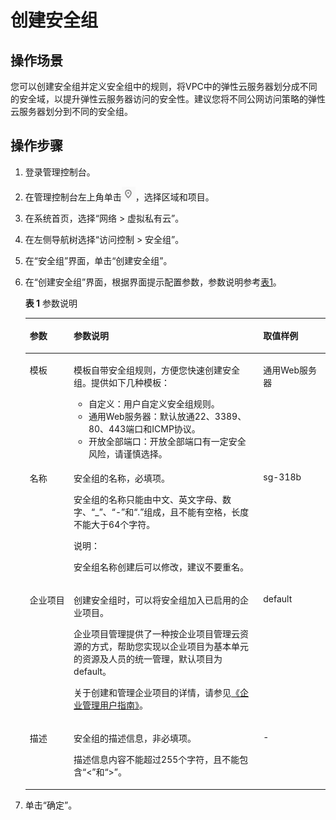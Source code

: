 # 创建安全组<a name="zh-cn_topic_0013748715"></a>

## 操作场景<a name="sffef656c3c374bd991340bf92387eaa3"></a>

您可以创建安全组并定义安全组中的规则，将VPC中的弹性云服务器划分成不同的安全域，以提升弹性云服务器访问的安全性。建议您将不同公网访问策略的弹性云服务器划分到不同的安全组。

## 操作步骤<a name="section21550084202956"></a>

1.  登录管理控制台。

1.  在管理控制台左上角单击![](figures/icon-region.png)，选择区域和项目。
2.  在系统首页，选择“网络 \> 虚拟私有云”。
3.  在左侧导航树选择“访问控制 \> 安全组”。
4.  在“安全组”界面，单击“创建安全组”。
5.  在“创建安全组”界面，根据界面提示配置参数，参数说明参考[表1](#table65377617111335)。

    **表 1**  参数说明

    <a name="table65377617111335"></a>
    <table><thead align="left"><tr id="row63201700111335"><th class="cellrowborder" valign="top" width="14.636363636363637%" id="mcps1.2.4.1.1"><p id="p24582101111429"><a name="p24582101111429"></a><a name="p24582101111429"></a>参数</p>
    </th>
    <th class="cellrowborder" valign="top" width="63.141414141414145%" id="mcps1.2.4.1.2"><p id="p44993128111429"><a name="p44993128111429"></a><a name="p44993128111429"></a>参数说明</p>
    </th>
    <th class="cellrowborder" valign="top" width="22.222222222222225%" id="mcps1.2.4.1.3"><p id="p20564789111429"><a name="p20564789111429"></a><a name="p20564789111429"></a>取值样例</p>
    </th>
    </tr>
    </thead>
    <tbody><tr id="row32223231408"><td class="cellrowborder" valign="top" width="14.636363636363637%" headers="mcps1.2.4.1.1 "><p id="p82241323144010"><a name="p82241323144010"></a><a name="p82241323144010"></a>模板</p>
    </td>
    <td class="cellrowborder" valign="top" width="63.141414141414145%" headers="mcps1.2.4.1.2 "><p id="p8100155820442"><a name="p8100155820442"></a><a name="p8100155820442"></a>模板自带安全组规则，方便您快速创建安全组。提供如下几种模板：</p>
    <a name="ul194131931155417"></a><a name="ul194131931155417"></a><ul id="ul194131931155417"><li>自定义：用户自定义安全组规则。</li><li>通用Web服务器：默认放通22、3389、80、443端口和ICMP协议。</li><li>开放全部端口：开放全部端口有一定安全风险，请谨慎选择。</li></ul>
    </td>
    <td class="cellrowborder" valign="top" width="22.222222222222225%" headers="mcps1.2.4.1.3 "><p id="p122518230400"><a name="p122518230400"></a><a name="p122518230400"></a>通用Web服务器</p>
    </td>
    </tr>
    <tr id="row27615987111335"><td class="cellrowborder" valign="top" width="14.636363636363637%" headers="mcps1.2.4.1.1 "><p id="p36766359111429"><a name="p36766359111429"></a><a name="p36766359111429"></a>名称</p>
    </td>
    <td class="cellrowborder" valign="top" width="63.141414141414145%" headers="mcps1.2.4.1.2 "><p id="p25285117111429"><a name="p25285117111429"></a><a name="p25285117111429"></a>安全组的名称，必填项。</p>
    <p id="p26239466111429"><a name="p26239466111429"></a><a name="p26239466111429"></a>安全组的名称只能由中文、英文字母、数字、“_”、“-”和“.”组成，且不能有空格，长度不能大于64个字符。</p>
    <div class="note" id="note26071625172323"><a name="note26071625172323"></a><a name="note26071625172323"></a><span class="notetitle"> 说明： </span><div class="notebody"><p id="p33318039172323"><a name="p33318039172323"></a><a name="p33318039172323"></a>安全组名称创建后可以修改，建议不要重名。</p>
    </div></div>
    </td>
    <td class="cellrowborder" valign="top" width="22.222222222222225%" headers="mcps1.2.4.1.3 "><p id="p2544634111429"><a name="p2544634111429"></a><a name="p2544634111429"></a>sg-318b</p>
    </td>
    </tr>
    <tr id="row9162654102214"><td class="cellrowborder" valign="top" width="14.636363636363637%" headers="mcps1.2.4.1.1 "><p id="p128872057193916"><a name="p128872057193916"></a><a name="p128872057193916"></a>企业项目</p>
    </td>
    <td class="cellrowborder" valign="top" width="63.141414141414145%" headers="mcps1.2.4.1.2 "><p id="p260812488536"><a name="p260812488536"></a><a name="p260812488536"></a>创建安全组时，可以将安全组加入已启用的企业项目。</p>
    <p id="p5242161295416"><a name="p5242161295416"></a><a name="p5242161295416"></a>企业项目管理提供了一种按企业项目管理云资源的方式，帮助您实现以企业项目为基本单元的资源及人员的统一管理，默认项目为default。</p>
    <p id="p101101523810"><a name="p101101523810"></a><a name="p101101523810"></a>关于创建和管理企业项目的详情，请参见<a href="https://support.huaweicloud.com/usermanual-em/zh-cn_topic_0131965280.html" target="_blank" rel="noopener noreferrer">《企业管理用户指南》</a>。</p>
    </td>
    <td class="cellrowborder" valign="top" width="22.222222222222225%" headers="mcps1.2.4.1.3 "><p id="p688765711391"><a name="p688765711391"></a><a name="p688765711391"></a>default</p>
    </td>
    </tr>
    <tr id="row62170006111335"><td class="cellrowborder" valign="top" width="14.636363636363637%" headers="mcps1.2.4.1.1 "><p id="p43099508111429"><a name="p43099508111429"></a><a name="p43099508111429"></a>描述</p>
    </td>
    <td class="cellrowborder" valign="top" width="63.141414141414145%" headers="mcps1.2.4.1.2 "><p id="p1399275111429"><a name="p1399275111429"></a><a name="p1399275111429"></a>安全组的描述信息，非必填项。</p>
    <p id="p12593482111429"><a name="p12593482111429"></a><a name="p12593482111429"></a>描述信息内容不能超过255个字符，且不能包含“&lt;”和“&gt;”。</p>
    </td>
    <td class="cellrowborder" valign="top" width="22.222222222222225%" headers="mcps1.2.4.1.3 "><p id="p13439131111429"><a name="p13439131111429"></a><a name="p13439131111429"></a>-</p>
    </td>
    </tr>
    </tbody>
    </table>

6.  单击“确定”。

